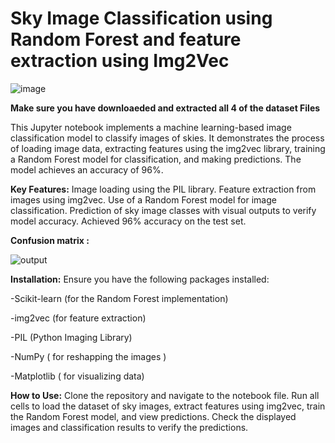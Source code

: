 # Sky Image Classification using Random Forest and feature extraction using Img2Vec
![image](https://github.com/user-attachments/assets/ce3503be-f951-4fdb-b9bb-1b72a81254e8)

**Make sure you have downloaeded and extracted all 4 of the dataset Files**

This Jupyter notebook implements a machine learning-based image classification model to classify images of skies. It demonstrates the process of loading image data, extracting features using the img2vec library, training a Random Forest model for classification, and making predictions. The model achieves an accuracy of 96%.

**Key Features:**
Image loading using the PIL library.
Feature extraction from images using img2vec.
Use of a Random Forest model for image classification.
Prediction of sky image classes with visual outputs to verify model accuracy.
Achieved 96% accuracy on the test set.

**Confusion matrix :**

![output](https://github.com/user-attachments/assets/459153e0-743b-4e91-8994-9c5fc5b80752)


**Installation:**
Ensure you have the following packages installed:

-Scikit-learn (for the Random Forest implementation)

-img2vec (for feature extraction)

-PIL (Python Imaging Library)

-NumPy ( for reshapping the images ) 

-Matplotlib ( for visualizing data)

**How to Use:**
Clone the repository and navigate to the notebook file.
Run all cells to load the dataset of sky images, extract features using img2vec, train the Random Forest model, and view predictions.
Check the displayed images and classification results to verify the predictions.
